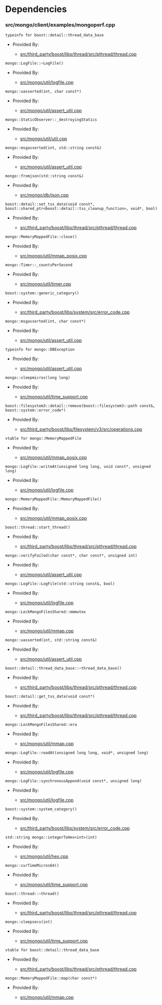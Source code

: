 
# Dependencies

### src/mongo/client/examples/mongoperf.cpp

<div></div>

    typeinfo for boost::detail::thread_data_base

- Provided By:

    - [src/third\_party/boost/libs/thread/src/pthread/thread.cpp](../../../boost\_thread)

<div></div>

    mongo::LogFile::~LogFile()

- Provided By:

    - [src/mongo/util/logfile.cpp](../../../journaling)

<div></div>

    mongo::uasserted(int, char const*)

- Provided By:

    - [src/mongo/util/assert\_util.cpp](../../../utilities)

<div></div>

    mongo::StaticObserver::_destroyingStatics

- Provided By:

    - [src/mongo/util/util.cpp](../../../utilities)

<div></div>

    mongo::msgasserted(int, std::string const&)

- Provided By:

    - [src/mongo/util/assert\_util.cpp](../../../utilities)

<div></div>

    mongo::fromjson(std::string const&)

- Provided By:

    - [src/mongo/db/json.cpp](../../../bson)

<div></div>

    boost::detail::set_tss_data(void const*, boost::shared_ptr<boost::detail::tss_cleanup_function>, void*, bool)

- Provided By:

    - [src/third\_party/boost/libs/thread/src/pthread/thread.cpp](../../../boost\_thread)

<div></div>

    mongo::MemoryMappedFile::close()

- Provided By:

    - [src/mongo/util/mmap\_posix.cpp](../../../mmap)

<div></div>

    mongo::Timer::_countsPerSecond

- Provided By:

    - [src/mongo/util/timer.cpp](../../../utilities)

<div></div>

    boost::system::generic_category()

- Provided By:

    - [src/third\_party/boost/libs/system/src/error\_code.cpp](../../../boost\_system)

<div></div>

    mongo::msgasserted(int, char const*)

- Provided By:

    - [src/mongo/util/assert\_util.cpp](../../../utilities)

<div></div>

    typeinfo for mongo::DBException

- Provided By:

    - [src/mongo/util/assert\_util.cpp](../../../utilities)

<div></div>

    mongo::sleepmicros(long long)

- Provided By:

    - [src/mongo/util/time\_support.cpp](../../../utilities)

<div></div>

    boost::filesystem3::detail::remove(boost::filesystem3::path const&, boost::system::error_code*)

- Provided By:

    - [src/third\_party/boost/libs/filesystem/v3/src/operations.cpp](../../../boost\_filesystem)

<div></div>

    vtable for mongo::MemoryMappedFile

- Provided By:

    - [src/mongo/util/mmap\_posix.cpp](../../../mmap)

<div></div>

    mongo::LogFile::writeAt(unsigned long long, void const*, unsigned long)

- Provided By:

    - [src/mongo/util/logfile.cpp](../../../journaling)

<div></div>

    mongo::MemoryMappedFile::MemoryMappedFile()

- Provided By:

    - [src/mongo/util/mmap\_posix.cpp](../../../mmap)

<div></div>

    boost::thread::start_thread()

- Provided By:

    - [src/third\_party/boost/libs/thread/src/pthread/thread.cpp](../../../boost\_thread)

<div></div>

    mongo::verifyFailed(char const*, char const*, unsigned int)

- Provided By:

    - [src/mongo/util/assert\_util.cpp](../../../utilities)

<div></div>

    mongo::LogFile::LogFile(std::string const&, bool)

- Provided By:

    - [src/mongo/util/logfile.cpp](../../../journaling)

<div></div>

    mongo::LockMongoFilesShared::mmmutex

- Provided By:

    - [src/mongo/util/mmap.cpp](../../../mmap)

<div></div>

    mongo::uasserted(int, std::string const&)

- Provided By:

    - [src/mongo/util/assert\_util.cpp](../../../utilities)

<div></div>

    boost::detail::thread_data_base::~thread_data_base()

- Provided By:

    - [src/third\_party/boost/libs/thread/src/pthread/thread.cpp](../../../boost\_thread)

<div></div>

    boost::detail::get_tss_data(void const*)

- Provided By:

    - [src/third\_party/boost/libs/thread/src/pthread/thread.cpp](../../../boost\_thread)

<div></div>

    mongo::LockMongoFilesShared::era

- Provided By:

    - [src/mongo/util/mmap.cpp](../../../mmap)

<div></div>

    mongo::LogFile::readAt(unsigned long long, void*, unsigned long)

- Provided By:

    - [src/mongo/util/logfile.cpp](../../../journaling)

<div></div>

    mongo::LogFile::synchronousAppend(void const*, unsigned long)

- Provided By:

    - [src/mongo/util/logfile.cpp](../../../journaling)

<div></div>

    boost::system::system_category()

- Provided By:

    - [src/third\_party/boost/libs/system/src/error\_code.cpp](../../../boost\_system)

<div></div>

    std::string mongo::integerToHex<int>(int)

- Provided By:

    - [src/mongo/util/hex.cpp](../../../utilities)

<div></div>

    mongo::curTimeMicros64()

- Provided By:

    - [src/mongo/util/time\_support.cpp](../../../utilities)

<div></div>

    boost::thread::~thread()

- Provided By:

    - [src/third\_party/boost/libs/thread/src/pthread/thread.cpp](../../../boost\_thread)

<div></div>

    mongo::sleepsecs(int)

- Provided By:

    - [src/mongo/util/time\_support.cpp](../../../utilities)

<div></div>

    vtable for boost::detail::thread_data_base

- Provided By:

    - [src/third\_party/boost/libs/thread/src/pthread/thread.cpp](../../../boost\_thread)

<div></div>

    mongo::MemoryMappedFile::map(char const*)

- Provided By:

    - [src/mongo/util/mmap.cpp](../../../mmap)
